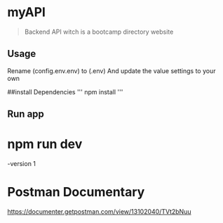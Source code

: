 # myAPI

>Backend API witch is a bootcamp directory website

## Usage

Rename (config.env.env) to (.env)
And update the value settings to your own

##install Dependencies
'''
npm install
'''

## Run app

# npm run dev

-version 1

# Postman Documentary
https://documenter.getpostman.com/view/13102040/TVt2bNuu
